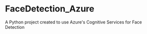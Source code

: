 # FaceDetection_Azure
A Python project created to use Azure's Cognitive Services for Face Detection
